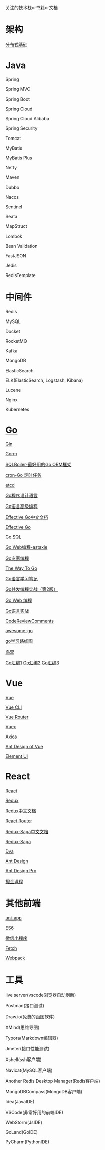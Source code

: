 关注的技术栈or书籍or文档

# 架构
[分布式基础](https://zhuanlan.zhihu.com/c_1273718607160393728)

# Java
Spring

Spring MVC

Spring Boot

Spring Cloud

Spring Cloud Alibaba

Spring Security

Tomcat 

MyBatis

MyBatis Plus

Netty

Maven

Dubbo

Nacos

Sentinel

Seata

MapStruct

Lombok

Bean Validation

FastJSON

Jedis

RedisTemplate

# 中间件
Redis

MySQL

Docket

RocketMQ

Kafka

MongoDB

ElasticSearch

ELK(ElasticSearch, Logstash, Kibana)

Lucene

Nginx

Kubernetes

# [Go](https://golang.google.cn/)

[Gin](https://gin-gonic.com/)

[Gorm](https://gorm.io/)

[SQLBoiler-最好用的Go ORM框架](https://github.com/volatiletech/sqlboiler)

[cron-Go 定时任务](https://github.com/robfig/cron)

[etcd](https://etcd.io/docs/v3.5/quickstart/)

[Go程序设计语言](https://books.studygolang.com/gopl-zh/)

[Go语言高级编程](https://chai2010.cn/advanced-go-programming-book/)

[Effective Go中文文档](https://learnku.com/docs/effective-go/2020)

[Effective Go](https://golang.org/doc/effective_go)

[Go SQL](https://learnku.com/docs/go-database-sql)

[Go Web编程-astaxie](https://github.com/astaxie/build-web-application-with-golang/blob/master/zh/preface.md)

[Go专家编程](https://book.douban.com/subject/35144587/)

[The Way To Go](https://book.douban.com/subject/10558892/)

[Go语言学习笔记](https://book.douban.com/subject/26832468/)

[Go并发编程实战（第2版）](https://book.douban.com/subject/27016236/)

[Go Web 编程](https://book.douban.com/subject/27204133/)

[Go语言实战](https://book.douban.com/subject/27015617/)

[CodeReviewComments](https://github.com/golang/go/wiki/CodeReviewComments)

[awesome-go](https://github.com/avelino/awesome-go)

[go学习路线图](https://pic4.zhimg.com/v2-758313f35251b280d6409516aef8c4a8_r.jpg?source=1940ef5c)

[鸟窝](https://link.zhihu.com/?target=https%3A//colobu.com/categories/Go/)

[Go汇编1](https://chai2010.cn/advanced-go-programming-book/ch3-asm/readme.html)
[Go汇编2](https://mp.weixin.qq.com/s/2JQM1piaWPQW-uwD_P-3Cg)
[Go汇编3](https://studygolang.com/articles/22010)

# Vue
[Vue](https://cn.vuejs.org/)

[Vue CLI](https://cli.vuejs.org/zh/)

[Vue Router](https://router.vuejs.org/zh/)

[Vuex](https://vuex.vuejs.org/zh/)

[Axios](http://www.axios-js.com/)

[Ant Design of Vue](https://www.antdv.com/docs/vue/introduce-cn/)

[Element UI](https://element-plus.gitee.io/#/zh-CN)

# React

[React](https://react.docschina.org/)

[Redux](https://redux.js.org/)

[Redux中文文档](https://www.redux.org.cn/)

[React Router](https://reactrouter.com/web/guides/quick-start)

[Redux-Saga中文文档](https://redux-saga-in-chinese.js.org/)

[Redux-Saga](https://redux-saga.js.org/docs/About)

[Dva](https://dvajs.com/)

[Ant Design](https://ant.design/docs/react/introduce-cn)

[Ant Design Pro](https://pro.ant.design/docs/getting-started-cn)

[掘金课程](https://juejin.cn/book/6844733816460804104)

# 其他前端
[uni-app](https://uniapp.dcloud.io/)

[ES6](https://es6.ruanyifeng.com/)

[微信小程序](https://developers.weixin.qq.com/miniprogram/dev/framework/)

[Fetch](https://developer.mozilla.org/zh-CN/docs/Web/API/Fetch_API/Using_Fetch)

[Webpack](https://webpack.docschina.org/concepts/)

# 工具
live server(vscode浏览器自动刷新)

Postman(接口测试)

Draw.io(免费的画图软件)

XMind(思维导图)

Typora(Markdown编辑器)

Jmeter(接口性能测试)

Xshell(ssh客户端)

Navicat(MySQL客户端)

Another Redis Desktop Manager(Redis客户端)

MongoDBCompass(MongoDB客户端)

Idea(JavaIDE)

VSCode(非常好用的前端IDE)

WebStorm(JsIDE)

GoLand(GoIDE)

PyCharm(PythonIDE)

